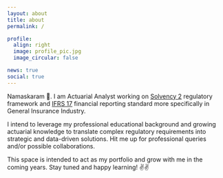 ```yaml
---
layout: about
title: about
permalink: /

profile:
  align: right
  image: profile_pic.jpg
  image_circular: false

news: true 
social: true
---
```


Namaskaram 🖖. I am Actuarial Analyst working on [Solvency 2](https://www.eiopa.europa.eu/browse/regulation-and-policy/solvency-ii_en) regulatory framework and [IFRS 17](https://www.ifrs.org/issued-standards/list-of-standards/ifrs-17-insurance-contracts/) financial reporting standard more specifically in General Insurance Industry.

I intend to leverage my professional educational background and growing actuarial knowledge to translate complex regulatory requirements into strategic and data-driven solutions. Hit me up for professional queries and/or possible collaborations. 

This space is intended to act as my portfolio and grow with me in the coming years. Stay tuned and happy learning! ✌️✌️

